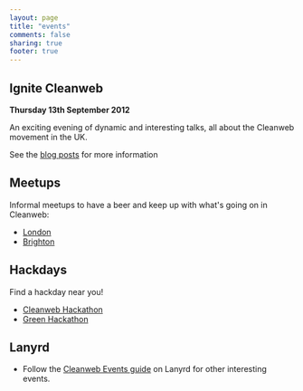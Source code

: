 ```yaml
---
layout: page
title: "events"
comments: false
sharing: true
footer: true
---
```


Ignite Cleanweb
---------------
**Thursday 13th September 2012**

An exciting evening of dynamic and interesting talks, all about the Cleanweb movement in the UK.

See the [blog posts](/blog/categories/ignite/) for more information

Meetups
-------

Informal meetups to have a beer and keep up with what's going on in Cleanweb:

* [London](http://www.meetup.com/Cleanweb-London)
* [Brighton](http://www.meetup.com/Cleanweb-Brighton)


Hackdays
--------

Find a hackday near you!

* [Cleanweb Hackathon](http://cleanwebhack.com)
* [Green Hackathon](http://greenhackathon.com)


Lanyrd
------

* Follow the [Cleanweb Events guide](http://lanyrd.com/guides/cleanweb-events/) on Lanyrd for other interesting events.